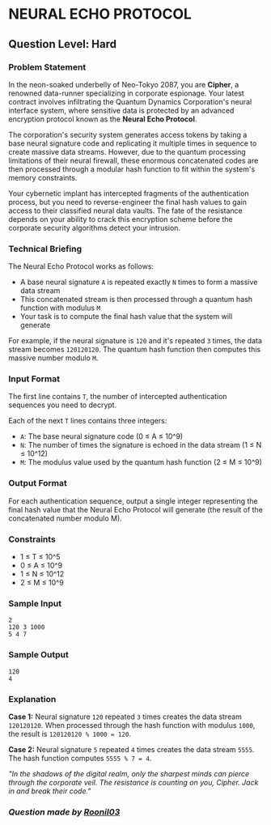 # NEURAL ECHO PROTOCOL
## Question Level: Hard
### Problem Statement

In the neon-soaked underbelly of Neo-Tokyo 2087, you are **Cipher**, a renowned data-runner specializing in corporate espionage. Your latest contract involves infiltrating the Quantum Dynamics Corporation's neural interface system, where sensitive data is protected by an advanced encryption protocol known as the **Neural Echo Protocol**.

The corporation's security system generates access tokens by taking a base neural signature code and replicating it multiple times in sequence to create massive data streams. However, due to the quantum processing limitations of their neural firewall, these enormous concatenated codes are then processed through a modular hash function to fit within the system's memory constraints.

Your cybernetic implant has intercepted fragments of the authentication process, but you need to reverse-engineer the final hash values to gain access to their classified neural data vaults. The fate of the resistance depends on your ability to crack this encryption scheme before the corporate security algorithms detect your intrusion.

### Technical Briefing

The Neural Echo Protocol works as follows:

- A base neural signature `A` is repeated exactly `N` times to form a massive data stream
- This concatenated stream is then processed through a quantum hash function with modulus `M`
- Your task is to compute the final hash value that the system will generate

For example, if the neural signature is `120` and it's repeated `3` times, the data stream becomes `120120120`. The quantum hash function then computes this massive number modulo `M`.

### Input Format

The first line contains `T`, the number of intercepted authentication sequences you need to decrypt.

Each of the next `T` lines contains three integers:

- `A`: The base neural signature code (0 ≤ A ≤ 10^9)
- `N`: The number of times the signature is echoed in the data stream (1 ≤ N ≤ 10^12)
- `M`: The modulus value used by the quantum hash function (2 ≤ M ≤ 10^9)


### Output Format

For each authentication sequence, output a single integer representing the final hash value that the Neural Echo Protocol will generate (the result of the concatenated number modulo M).

### Constraints

- 1 ≤ T ≤ 10^5
- 0 ≤ A ≤ 10^9
- 1 ≤ N ≤ 10^12
- 2 ≤ M ≤ 10^9


### Sample Input

```
2
120 3 1000
5 4 7
```


### Sample Output

```
120
4
```


### Explanation

**Case 1:** Neural signature `120` repeated `3` times creates the data stream `120120120`. When processed through the hash function with modulus `1000`, the result is `120120120 % 1000 = 120`.

**Case 2:** Neural signature `5` repeated `4` times creates the data stream `5555`. The hash function computes `5555 % 7 = 4`.

*"In the shadows of the digital realm, only the sharpest minds can pierce through the corporate veil. The resistance is counting on you, Cipher. Jack in and break their code."*


### <i>Question made by <a href="https://github.com/Roonil03">Roonil03</a></i>